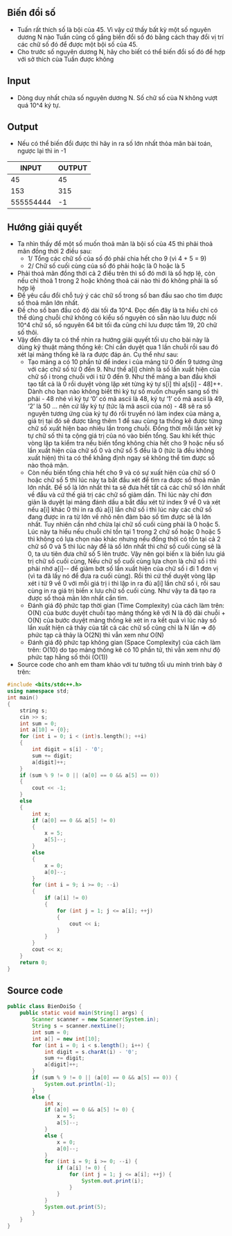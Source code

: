 ## Biến đổi số
- Tuấn rất thích số là bội của 45. Vì vậy cứ thấy bất kỳ một số nguyên dương N nào Tuấn cũng cố gắng biến đổi số đó bằng cách thay đổi vị trí các chữ số đó để được một bội số của 45.
- Cho trước số nguyên dương N, hãy cho biết có thể biến đổi số đó để hợp với sở thích của Tuấn được không

## Input
- Dòng duy nhất chứa số nguyên dương N. Số chữ số của N không vượt quá 10^4 ký tự.

## Output
- Nếu có thể biến đổi được thì hãy in ra số lớn nhất thỏa mãn bài toán, ngược lại thì in -1

| INPUT     | OUTPUT |
| --------- | ------ |
| 45        | 45     |
| 153       | 315    |
| 555554444 | -1     |

## Hướng giải quyết
- Ta nhìn thấy để một số muốn thoả mãn là bội số của 45 thì phải thoả mãn đồng thời 2 điều sau:
  - 1/ Tổng các chữ số của số đó phải chia hết cho 9 (vì 4 + 5 = 9)
  - 2/ Chữ số cuối cùng của số đó phải hoặc là 0 hoặc là 5
- Phải thoả mãn đồng thời cả 2 điều trên thì số đó mới là số hợp lệ, còn nếu chỉ thoả 1 trong 2 hoặc không thoả cái nào thì đó không phải là số hợp lệ
- Đề yêu cầu đổi chỗ tuỳ ý các chữ số trong số ban đầu sao cho tìm được số thoả mãn lớn nhất.
- Đề cho số ban đầu có độ dài tối đa 10^4. Đọc đến đây là ta hiểu chỉ có thể dùng chuỗi chứ không có kiểu số nguyên có sẵn nào lưu được nổi 10^4 chữ số, số nguyên 64 bit tối đa cũng chỉ lưu được tầm 19, 20 chữ số thôi.
- Vậy đến đây ta có thể nhìn ra hướng giải quyết tối ưu cho bài này là dùng kỹ thuật mảng thống kê: Chỉ cần duyệt qua 1 lần chuỗi rồi sau đó xét lại mảng thống kê là ra được đáp án. Cụ thể như sau:
  - Tạo mảng a có 10 phần tử để index i của mảng từ 0 đến 9 tương ứng với các chữ số từ 0 đến 9. Như thế a[i] chính là số lần xuất hiện của chữ số i trong chuỗi với i từ 0 đến 9. Như thế mảng a ban đầu khởi tạo tất cả là 0 rồi duyệt vòng lặp xét từng ký tự s[i] thì a[s[i] - 48]++. Dành cho bạn nào không biết thì ký tự số muốn chuyển sang số thì phải - 48 nhé vì ký tự ‘0’ có mã ascii là 48, ký tự ‘1’ có mã ascii là 49, ‘2’ là 50 ... nên cứ lấy ký tự (tức là mã ascii của nó) - 48 sẽ ra số nguyên tương ứng của ký tự đó rồi truyền nó làm index của mảng a, giá trị tại đó sẽ được tăng thêm 1 để sau cùng ta thống kê được từng chữ số xuất hiện bao nhiêu lần trong chuỗi. Đồng thời mỗi lần xét ký tự chữ số thì ta cộng giá trị của nó vào biến tổng. Sau khi kết thúc vòng lặp ta kiểm tra nếu biến tổng không chia hết cho 9 hoặc nếu số lần xuất hiện của chữ số 0 và chữ số 5 đều là 0 (tức là đều không xuất hiện) thì ta có thể khẳng định ngay sẽ không thể tìm được số nào thoả mãn. 
  - Còn nếu biến tổng chia hết cho 9 và có sự xuất hiện của chữ số 0 hoặc chữ số 5 thì lúc này ta bắt đầu xét để tìm ra được số thoả mãn lớn nhất. Để số là lớn nhất thì ta sẽ đưa hết tất cả các chữ số lớn nhất về đầu và cứ thế giá trị các chữ số giảm dần. Thì lúc này chỉ đơn giản là duyệt lại mảng đánh dấu a bắt đầu xét từ index 9 về 0 và xét nếu a[i] khác 0 thì in ra đủ a[i] lần chữ số i thì lúc này các chữ số đang được in ra từ lớn về nhỏ nên đảm bảo số tìm được sẽ là lớn nhất. Tuy nhiên cần nhớ chừa lại chữ số cuối cùng phải là 0 hoặc 5. Lúc này ta hiểu nếu chuỗi chỉ tồn tại 1 trong 2 chữ số hoặc 0 hoặc 5 thì không có lựa chọn nào khác nhưng nếu đồng thời có tồn tại cả 2 chữ số 0 và 5 thì lúc này để là số lớn nhất thì chữ số cuối cùng sẽ là 0, ta ưu tiên đưa chữ số 5 lên trước. Vậy nên gọi biến x là biến lưu giá trị chữ số cuối cùng, Nếu chữ số cuối cùng lựa chọn là chữ số i thì phải nhớ a[i]-- để giảm bớt số lần xuất hiện của chữ số i đi 1 đơn vị (vì ta đã lấy nó để đưa ra cuối cùng). Rồi thì cứ thế duyệt vòng lặp xét i từ 9 về 0 với mỗi giá trị i thì lặp in ra đủ a[i] lần chữ số i, rồi sau cùng in ra giá trị biến x lưu chữ số cuối cùng. Như vậy ta đã tạo ra được số thoả mãn lớn nhất cần tìm.
  - Đánh giá độ phức tạp thời gian (Time Complexity) của cách làm trên: O(N) của bước duyệt chuỗi tạo mảng thống kê với N là độ dài chuỗi + O(N) của bước duyệt mảng thống kê xét in ra kết quả vì lúc này số lần xuất hiện cả thảy của tất cả các chữ số cũng chỉ là N lần => độ phức tạp cả thảy là O(2N) thì vẫn xem như O(N)
  - Đánh giá độ phức tạp không gian (Space Complexity) của cách làm trên: O(10) do tạo mảng thống kê có 10 phần tử, thì vẫn xem như độ phức tạp hằng số thôi (O(1))
- Source code cho anh em tham khảo với tư tưởng tối ưu mình trình bày ở trên:
```c++
#include <bits/stdc++.h>
using namespace std;
int main()
{
    string s;
    cin >> s;
    int sum = 0;
    int a[10] = {0};
    for (int i = 0; i < (int)s.length(); ++i)
    {
        int digit = s[i] - '0';
        sum += digit;
        a[digit]++;
    }
    if (sum % 9 != 0 || (a[0] == 0 && a[5] == 0))
    {
        cout << -1;
    }
    else
    {
        int x;
        if (a[0] == 0 && a[5] != 0)
        {
            x = 5;
            a[5]--;
        }
        else
        {
            x = 0;
            a[0]--;
        }
        for (int i = 9; i >= 0; --i)
        {
            if (a[i] != 0)
            {
                for (int j = 1; j <= a[i]; ++j)
                {
                    cout << i;
                }
            }
        }
        cout << x;
    }
    return 0;
}
```


## Source code
```java
public class BienDoiSo {
    public static void main(String[] args) {
        Scanner scanner = new Scanner(System.in);
        String s = scanner.nextLine();
        int sum = 0;
        int a[] = new int[10];
        for (int i = 0; i < s.length(); i++) {
            int digit = s.charAt(i) - '0';
            sum += digit;
            a[digit]++;
        }
        if (sum % 9 != 0 || (a[0] == 0 && a[5] == 0)) {
            System.out.println(-1);
        } 
        else {
            int x;
            if (a[0] == 0 && a[5] != 0) {
                x = 5;
                a[5]--;
            } 
            else {
                x = 0;
                a[0]--;
            }
            for (int i = 9; i >= 0; --i) {
                if (a[i] != 0) {
                    for (int j = 1; j <= a[i]; ++j) {
                        System.out.print(i);
                    }
                }
            }
            System.out.print(5);
        }
    }
}
```

